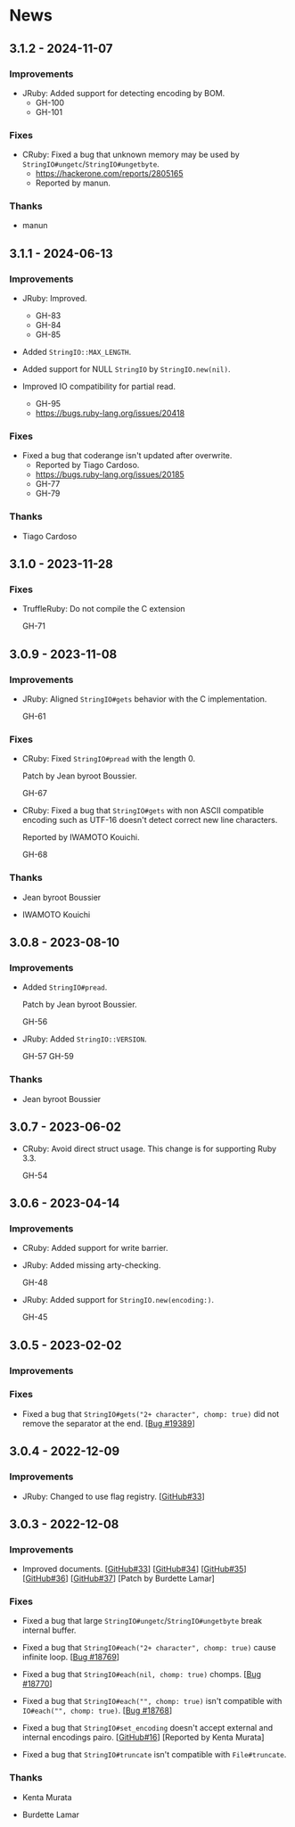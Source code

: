 # News

## 3.1.2 - 2024-11-07

### Improvements

  * JRuby: Added support for detecting encoding by BOM.
    * GH-100
    * GH-101

### Fixes

  * CRuby: Fixed a bug that unknown memory may be used by
    `StringIO#ungetc`/`StringIO#ungetbyte`.
    * https://hackerone.com/reports/2805165
    * Reported by manun.

### Thanks

  * manun

## 3.1.1 - 2024-06-13

### Improvements

  * JRuby: Improved.
    * GH-83
    * GH-84
    * GH-85

  * Added `StringIO::MAX_LENGTH`.

  * Added support for NULL `StringIO` by `StringIO.new(nil)`.

  * Improved IO compatibility for partial read.
    * GH-95
    * https://bugs.ruby-lang.org/issues/20418

### Fixes

  * Fixed a bug that coderange isn't updated after overwrite.
    * Reported by Tiago Cardoso.
    * https://bugs.ruby-lang.org/issues/20185
    * GH-77
    * GH-79

### Thanks

  * Tiago Cardoso

## 3.1.0 - 2023-11-28

### Fixes

  * TruffleRuby: Do not compile the C extension

    GH-71

## 3.0.9 - 2023-11-08

### Improvements

  * JRuby: Aligned `StringIO#gets` behavior with the C implementation.

    GH-61

### Fixes

  * CRuby: Fixed `StringIO#pread` with the length 0.

    Patch by Jean byroot Boussier.

    GH-67

  * CRuby: Fixed a bug that `StringIO#gets` with non ASCII compatible
    encoding such as UTF-16 doesn't detect correct new line characters.

    Reported by IWAMOTO Kouichi.

    GH-68

### Thanks

  * Jean byroot Boussier

  * IWAMOTO Kouichi

## 3.0.8 - 2023-08-10

### Improvements

  * Added `StringIO#pread`.

    Patch by Jean byroot Boussier.

    GH-56

  * JRuby: Added `StringIO::VERSION`.

    GH-57 GH-59

### Thanks

  * Jean byroot Boussier

## 3.0.7 - 2023-06-02

  * CRuby: Avoid direct struct usage. This change is for supporting
    Ruby 3.3.

    GH-54

## 3.0.6 - 2023-04-14

### Improvements

  * CRuby: Added support for write barrier.

  * JRuby: Added missing arty-checking.

    GH-48

  * JRuby: Added support for `StringIO.new(encoding:)`.

    GH-45

## 3.0.5 - 2023-02-02

### Improvements

### Fixes

  * Fixed a bug that `StringIO#gets("2+ character", chomp: true)` did not
    remove the separator at the end.
    [[Bug #19389](https://bugs.ruby-lang.org/issues/19389)]

## 3.0.4 - 2022-12-09

### Improvements

  * JRuby: Changed to use flag registry.
    [[GitHub#33](https://github.com/ruby/stringio/pull/26)]

## 3.0.3 - 2022-12-08

### Improvements

  * Improved documents.
    [[GitHub#33](https://github.com/ruby/stringio/pull/33)]
    [[GitHub#34](https://github.com/ruby/stringio/pull/34)]
    [[GitHub#35](https://github.com/ruby/stringio/pull/35)]
    [[GitHub#36](https://github.com/ruby/stringio/pull/36)]
    [[GitHub#37](https://github.com/ruby/stringio/pull/37)]
    [Patch by Burdette Lamar]

### Fixes

  * Fixed a bug that large `StringIO#ungetc`/`StringIO#ungetbyte`
    break internal buffer.

  * Fixed a bug that `StringIO#each("2+ character", chomp: true)` cause
    infinite loop.
    [[Bug #18769](https://bugs.ruby-lang.org/issues/18769)]

  * Fixed a bug that `StringIO#each(nil, chomp: true)` chomps.
    [[Bug #18770](https://bugs.ruby-lang.org/issues/18770)]

  * Fixed a bug that `StringIO#each("", chomp: true)` isn't compatible
    with `IO#each("", chomp: true)`.
    [[Bug #18768](https://bugs.ruby-lang.org/issues/18768)]

  * Fixed a bug that `StringIO#set_encoding` doesn't accept external
    and internal encodings pairo.
    [[GitHub#16](https://github.com/ruby/stringio/issues/16)]
    [Reported by Kenta Murata]

  * Fixed a bug that `StringIO#truncate` isn't compatible with
    `File#truncate`.

### Thanks

  * Kenta Murata

  * Burdette Lamar

